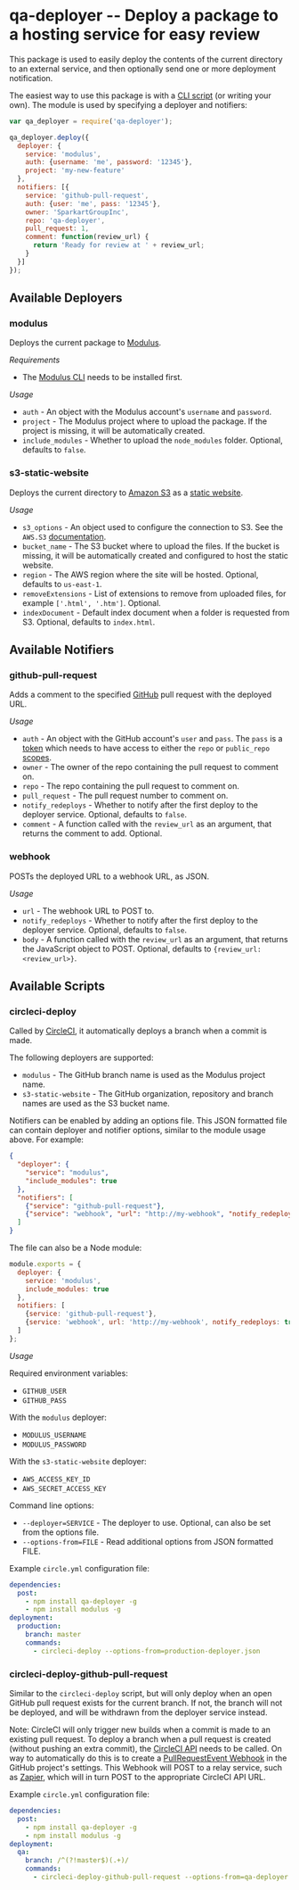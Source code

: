 # qa-deployer -- Deploy a package to a hosting service for easy review

This package is used to easily deploy the contents of the current directory to an external service, and then optionally send one or more deployment notification.

The easiest way to use this package is with a [CLI script](#available-scripts) (or writing your own). The module is used by specifying a deployer and notifiers:

```javascript
var qa_deployer = require('qa-deployer');

qa_deployer.deploy({
  deployer: {
    service: 'modulus',
    auth: {username: 'me', password: '12345'},
    project: 'my-new-feature'
  },
  notifiers: [{
    service: 'github-pull-request',
    auth: {user: 'me', pass: '12345'},
    owner: 'SparkartGroupInc',
    repo: 'qa-deployer',
    pull_request: 1,
    comment: function(review_url) {
      return 'Ready for review at ' + review_url;
    }
  }]
});
```

## Available Deployers ##

### modulus ###

Deploys the current package to [Modulus](https://modulus.io/).

*Requirements*

 - The [Modulus CLI](https://github.com/onmodulus/modulus-cli) needs to be installed first.

*Usage*

 - `auth` - An object with the Modulus account's `username` and `password`.
 - `project` - The Modulus project where to upload the package. If the project is missing, it will be automatically created.
 - `include_modules` - Whether to upload the `node_modules` folder. Optional, defaults to `false`.

### s3-static-website ###

Deploys the current directory to [Amazon S3](http://aws.amazon.com/s3/) as a [static website](http://docs.aws.amazon.com/AmazonS3/latest/dev/WebsiteHosting.html).

*Usage*

 - `s3_options` - An object used to configure the connection to S3. See the `AWS.S3` [documentation](http://docs.aws.amazon.com/AWSJavaScriptSDK/latest/AWS/S3.html#constructor-property).
 - `bucket_name` - The S3 bucket where to upload the files. If the bucket is missing, it will be automatically created and configured to host the static website.
 - `region` - The AWS region where the site will be hosted. Optional, defaults to `us-east-1`.
 - `removeExtensions` - List of extensions to remove from uploaded files, for example `['.html', '.htm']`. Optional.
 - `indexDocument` - Default index document when a folder is requested from S3. Optional, defaults to `index.html`.

## Available Notifiers ##

### github-pull-request ###

Adds a comment to the specified [GitHub](https://github.com/) pull request with the deployed URL.

*Usage*

 - `auth` - An object with the GitHub account's `user` and `pass`. The `pass` is a [token](https://github.com/blog/1509-personal-api-tokens) which needs to have access to either the `repo` or `public_repo` [scopes](https://developer.github.com/v3/oauth/#scopes).
 - `owner` - The owner of the repo containing the pull request to comment on.
 - `repo` - The repo containing the pull request to comment on.
 - `pull_request` - The pull request number to comment on.
 - `notify_redeploys` - Whether to notify after the first deploy to the deployer service. Optional, defaults to `false`.
 - `comment` - A function called with the `review_url` as an argument, that returns the comment to add. Optional.

### webhook ###

POSTs the deployed URL to a webhook URL, as JSON.

*Usage*

 - `url` - The webhook URL to POST to.
 - `notify_redeploys` - Whether to notify after the first deploy to the deployer service. Optional, defaults to `false`.
 - `body` - A function called with the `review_url` as an argument, that returns the JavaScript object to POST. Optional, defaults to `{review_url: <review_url>}`.

## Available Scripts ##

### circleci-deploy ###

Called by [CircleCI](https://circleci.com/), it automatically deploys a branch when a commit is made.

The following deployers are supported:

 - `modulus` - The GitHub branch name is used as the Modulus project name.
 - `s3-static-website` - The GitHub organization, repository and branch names are used as the S3 bucket name.

Notifiers can be enabled by adding an options file. This JSON formatted file can contain deployer and notifier options, similar to the module usage above. For example:

```json
{
  "deployer": {
    "service": "modulus",
    "include_modules": true
  },
  "notifiers": [
    {"service": "github-pull-request"},
    {"service": "webhook", "url": "http://my-webhook", "notify_redeploys": true}
  ]
}
```

The file can also be a Node module:

```javascript
module.exports = {
  deployer: {
    service: 'modulus',
    include_modules: true
  },
  notifiers: [
    {service: 'github-pull-request'},
    {service: 'webhook', url: 'http://my-webhook', notify_redeploys: true}
  ]
};
```

*Usage*

Required environment variables:

 - `GITHUB_USER`
 - `GITHUB_PASS`

With the `modulus` deployer:

 - `MODULUS_USERNAME`
 - `MODULUS_PASSWORD`

With the `s3-static-website` deployer:

 - `AWS_ACCESS_KEY_ID`
 - `AWS_SECRET_ACCESS_KEY`

Command line options:

 - `--deployer=SERVICE` - The deployer to use. Optional, can also be set from the options file.
 - `--options-from=FILE` - Read additional options from JSON formatted FILE.

Example `circle.yml` configuration file:

```yaml
dependencies:
  post:
    - npm install qa-deployer -g
    - npm install modulus -g
deployment:
  production:
    branch: master
    commands:
      - circleci-deploy --options-from=production-deployer.json
```

### circleci-deploy-github-pull-request ###

Similar to the `circleci-deploy` script, but will only deploy when an open GitHub pull request exists for the current branch. If not, the branch will not be deployed, and will be withdrawn from the deployer service instead.

Note: CircleCI will only trigger new builds when a commit is made to an existing pull request. To deploy a branch when a pull request is created (without pushing an extra commit), the [CircleCI API](https://circleci.com/docs/api#new-build) needs to be called. On way to automatically do this is to create a [PullRequestEvent Webhook](https://developer.github.com/v3/activity/events/types/#pullrequestevent) in the GitHub project's settings. This Webhook will POST to a relay service, such as [Zapier](http://www.zapier.com), which will in turn POST to the appropriate CircleCI API URL.

Example `circle.yml` configuration file:

```yaml
dependencies:
  post:
    - npm install qa-deployer -g
    - npm install modulus -g
deployment:
  qa:
    branch: /^(?!master$)(.+)/
    commands:
      - circleci-deploy-github-pull-request --options-from=qa-deployer.json
```
